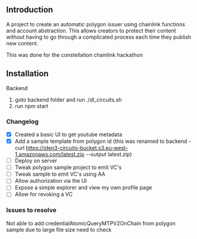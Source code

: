 ## Introduction

A project to create an automatic polygon issuer using chainlink functions and account abstraction. This allows 
creators to protect their content without having to go through a complicated process each time they publish new content.

This was done for the constellation chainlink hackathon

## Installation

Backend
1. goto backend folder and run ./dl_circuits.sh
2. run npm start


### Changelog
- [x] Created a basic UI to get youtube metadata
- [x] Add a sample template from polygon id (this was renamed to backend - curl https://iden3-circuits-bucket.s3.eu-west-1.amazonaws.com/latest.zip --output latest.zip)
- [ ] Deploy on server
- [ ] Tweak polygon sample project to emit VC's
- [ ] Tweak sample to emit VC's using AA
- [ ] Allow authorization via the UI
- [ ] Expose a simple explorer and view my own profile page
- [ ] Allow for revoking a VC

### Issues to resolve
Not able to add credentialAtomicQueryMTPV2OnChain from polygon sample due to large file size need to check